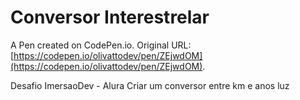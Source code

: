 # Conversor Interestrelar

A Pen created on CodePen.io. Original URL: [https://codepen.io/olivattodev/pen/ZEjwdOM](https://codepen.io/olivattodev/pen/ZEjwdOM).

Desafio ImersaoDev - Alura
Criar um conversor entre km e anos luz